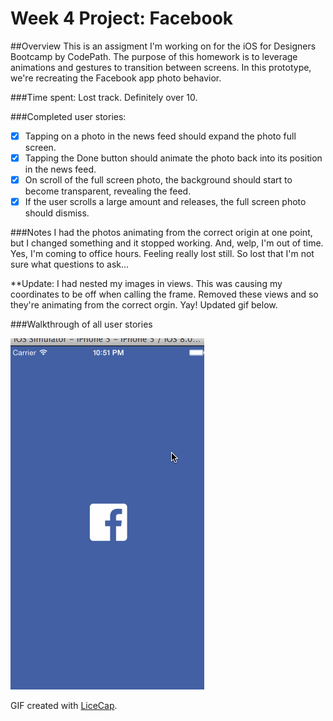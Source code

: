 # Week 4 Project: Facebook
##Overview
This is an assigment I'm working on for the iOS for Designers Bootcamp by CodePath. The purpose of this homework is to leverage animations and gestures to transition between screens. In this prototype, we're recreating the Facebook app photo behavior. 

###Time spent: 
Lost track. Definitely over 10.

###Completed user stories:

 * [X] Tapping on a photo in the news feed should expand the photo full screen.
 * [X] Tapping the Done button should animate the photo back into its position in the news feed.
 * [X] On scroll of the full screen photo, the background should start to become transparent, revealing the feed.
 * [X] If the user scrolls a large amount and releases, the full screen photo should dismiss.
 
###Notes
I had the photos animating from the correct origin at one point, but I changed something and it stopped working. And, welp, I'm out of time. Yes, I'm coming to office hours. Feeling really lost still. So lost that I'm not sure what questions to ask...

**Update: I had nested my images in views. This was causing my coordinates to be off when calling the frame. Removed these views and so they're animating from the correct orgin. Yay! Updated gif below.


###Walkthrough of all user stories

![Video Walkthrough](facebook2.gif)

GIF created with [LiceCap](http://www.cockos.com/licecap/).

